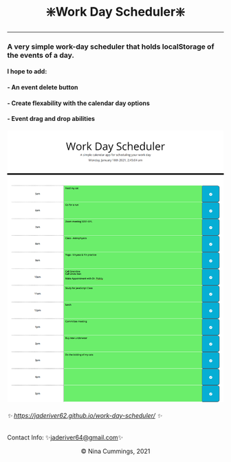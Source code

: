 # <div align="center">:sparkle:Work Day Scheduler:sparkle:</div>
---


### A very simple work-day scheduler that holds localStorage of the events of a day.
#### I hope to add:
#### - An event delete button
#### - Create flexability with the calendar day options
#### - Event drag and drop abilities

![screenshot of scheduler](https://github.com/jaderiver62/work-day-scheduler/blob/main/assets/css/images/screenshot.png?raw=true)


###### :sparkles: https://jaderiver62.github.io/work-day-scheduler/ :sparkles:

Contact Info:
:sparkles:[jaderiver64@gmail.com](mailto:jaderiver64@gmail.com):sparkles:
<div align="center">&#169; Nina Cummings, 2021</div>
